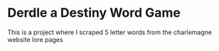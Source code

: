 # Derdle a Destiny Word Game

This is a project where I scraped 5 letter words from the charlemagne website lore pages
